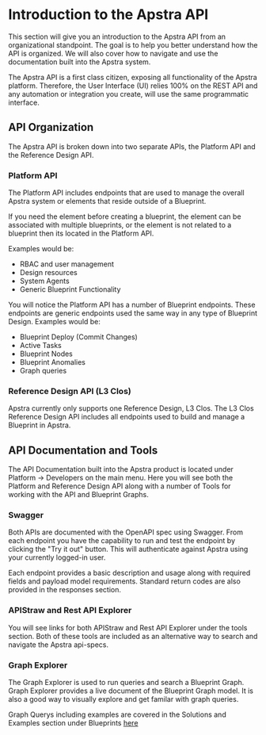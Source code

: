# Introduction to the Apstra API
This section will give you an introduction to the Apstra API from an
organizational standpoint. The goal is to help you better understand how
the API is organized. We will also cover how to navigate and use the
documentation built into the Apstra system.

The Apstra API is a first class citizen, exposing all functionality of the
Apstra platform. Therefore, the User Interface (UI) relies 100% on the 
REST API and any automation or integration you create, will use the same 
programmatic interface.

## API Organization
The Apstra API is broken down into two separate APIs, the Platform API and
the Reference Design API.

### Platform API
The Platform API includes endpoints that are used to manage the overall 
Apstra system or elements that reside outside of a Blueprint. 

If you need the element before creating a blueprint, the element can be
associated with multiple blueprints, or the element is not related to a 
blueprint then its located in the Platform API.

Examples would be:

- RBAC and user management
- Design resources
- System Agents
- Generic Blueprint Functionality

You will notice the Platform API has a number of Blueprint endpoints. 
These endpoints are generic endpoints used the same way in any type of 
Blueprint Design.
Examples would be:

- Blueprint Deploy (Commit Changes)
- Active Tasks
- Blueprint Nodes
- Blueprint Anomalies
- Graph queries

### Reference Design API (L3 Clos)
Apstra currently only supports one Reference Design, 
L3 Clos. The L3 Clos Reference Design API includes all endpoints used to 
build and manage a Blueprint in Apstra. 

## API Documentation and Tools
The API Documentation built into the Apstra product is located under 
Platform -> Developers on the main menu. Here you will see both the 
Platform and Reference Design API along with a number of Tools for working
with the API and Blueprint Graphs. 

### Swagger
Both APIs are documented with the OpenAPI spec using Swagger. From each
endpoint you have the capability to run and test the endpoint by clicking
the "Try it out" button. This will authenticate against Apstra using your
currently logged-in user.

Each endpoint provides a basic description and usage along with required
fields and payload model requirements. Standard return codes are also 
provided in the responses section.

### APIStraw and Rest API Explorer
You will see links for both APIStraw and Rest API Explorer under the tools
section. Both of these tools are included as an alternative way to search 
and navigate the Apstra api-specs.

### Graph Explorer
The Graph Explorer is used to run queries and search a Blueprint Graph. 
Graph Explorer provides a live document of the Blueprint Graph model. It
is also a good way to visually explore and get familar with graph queries. 

Graph Querys including examples are covered in the Solutions and Examples 
section under Blueprints [here](../example-scripts/blueprint/graph_queries)